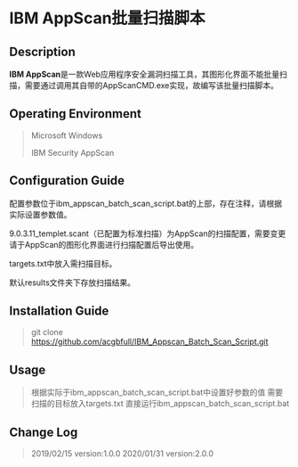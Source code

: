 # IBM AppScan批量扫描脚本

## Description

**IBM AppScan**是一款Web应用程序安全漏洞扫描工具，其图形化界面不能批量扫描，需要通过调用其自带的AppScanCMD.exe实现，故编写该批量扫描脚本。


## Operating Environment

> Microsoft Windows
> 
> IBM Security AppScan


## Configuration Guide
配置参数位于ibm_appscan_batch_scan_script.bat的上部，存在注释，请根据实际设置参数值。

9.0.3.11_templet.scant（已配置为标准扫描）为AppScan的扫描配置，需要变更请于AppScan的图形化界面进行扫描配置后导出使用。

targets.txt中放入需扫描目标。

默认results文件夹下存放扫描结果。


## Installation Guide

>git clone https://github.com/acgbfull/IBM_Appscan_Batch_Scan_Script.git


## Usage
> 根据实际于ibm_appscan_batch_scan_script.bat中设置好参数的值
> 需要扫描的目标放入targets.txt
> 直接运行ibm_appscan_batch_scan_script.bat


## Change Log

> 2019/02/15  version:1.0.0
> 2020/01/31  version:2.0.0
